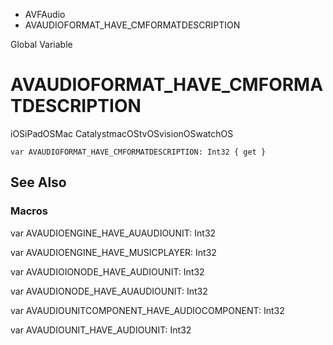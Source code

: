 

- AVFAudio
-  AVAUDIOFORMAT_HAVE_CMFORMATDESCRIPTION 

Global Variable

# AVAUDIOFORMAT_HAVE_CMFORMATDESCRIPTION

iOSiPadOSMac CatalystmacOStvOSvisionOSwatchOS

``` source
var AVAUDIOFORMAT_HAVE_CMFORMATDESCRIPTION: Int32 { get }
```

## See Also

### Macros

var AVAUDIOENGINE_HAVE_AUAUDIOUNIT: Int32

var AVAUDIOENGINE_HAVE_MUSICPLAYER: Int32

var AVAUDIOIONODE_HAVE_AUDIOUNIT: Int32

var AVAUDIONODE_HAVE_AUAUDIOUNIT: Int32

var AVAUDIOUNITCOMPONENT_HAVE_AUDIOCOMPONENT: Int32

var AVAUDIOUNIT_HAVE_AUDIOUNIT: Int32

